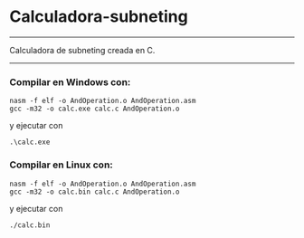 # Calculadora-subneting

----
 Calculadora de subneting creada en C.

----
### Compilar en Windows con:

```batch bach
nasm -f elf -o AndOperation.o AndOperation.asm
gcc -m32 -o calc.exe calc.c AndOperation.o
```
y ejecutar con
```batch bach
.\calc.exe
```
### Compilar en Linux con:

```batch bach
nasm -f elf -o AndOperation.o AndOperation.asm
gcc -m32 -o calc.bin calc.c AndOperation.o
```
y ejecutar con
```batch bach
./calc.bin
```